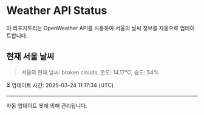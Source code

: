 
# Weather API Status

이 리포지토리는 OpenWeather API를 사용하여 서울의 날씨 정보를 자동으로 업데이트합니다.

## 현재 서울 날씨
> 서울의 현재 날씨: broken clouds, 온도: 14.17°C, 습도: 54%

⏳ 업데이트 시간: 2025-03-24 11:17:34 (UTC)

---
자동 업데이트 봇에 의해 관리됩니다.
